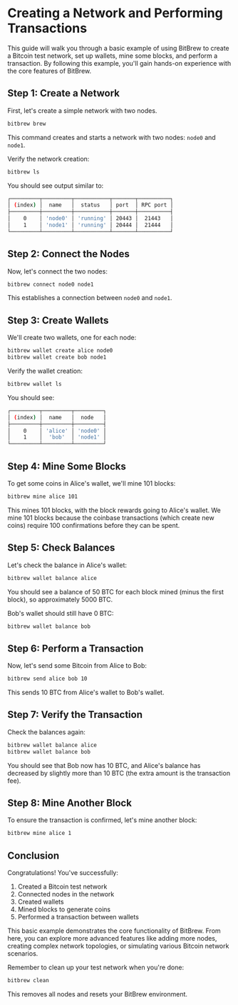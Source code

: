 # Creating a Network and Performing Transactions

This guide will walk you through a basic example of using BitBrew to create a Bitcoin test network, set up wallets, mine some blocks, and perform a transaction. By following this example, you'll gain hands-on experience with the core features of BitBrew.

## Step 1: Create a Network

First, let's create a simple network with two nodes.

```bash
bitbrew brew
```

This command creates and starts a network with two nodes: `node0` and `node1`.

Verify the network creation:

```bash
bitbrew ls
```

You should see output similar to:

```bash
┌─────────┬─────────┬───────────┬───────┬──────────┐
│ (index) │  name   │  status   │ port  │ RPC port │
├─────────┼─────────┼───────────┼───────┼──────────┤
│    0    │ 'node0' │ 'running' │ 20443 │  21443   │
│    1    │ 'node1' │ 'running' │ 20444 │  21444   │
└─────────┴─────────┴───────────┴───────┴──────────┘
```

## Step 2: Connect the Nodes

Now, let's connect the two nodes:

```bash
bitbrew connect node0 node1
```

This establishes a connection between `node0` and `node1`.

## Step 3: Create Wallets

We'll create two wallets, one for each node:

```bash
bitbrew wallet create alice node0
bitbrew wallet create bob node1
```

Verify the wallet creation:

```bash
bitbrew wallet ls
```

You should see:

```bash
┌─────────┬─────────┬─────────┐
│ (index) │  name   │  node   │
├─────────┼─────────┼─────────┤
│    0    │ 'alice' │ 'node0' │
│    1    │  'bob'  │ 'node1' │
└─────────┴─────────┴─────────┘
```

## Step 4: Mine Some Blocks

To get some coins in Alice's wallet, we'll mine 101 blocks:

```bash
bitbrew mine alice 101
```

This mines 101 blocks, with the block rewards going to Alice's wallet. We mine 101 blocks because the coinbase transactions (which create new coins) require 100 confirmations before they can be spent.

## Step 5: Check Balances

Let's check the balance in Alice's wallet:

```bash
bitbrew wallet balance alice
```

You should see a balance of 50 BTC for each block mined (minus the first block), so approximately 5000 BTC.

Bob's wallet should still have 0 BTC:

```bash
bitbrew wallet balance bob
```

## Step 6: Perform a Transaction

Now, let's send some Bitcoin from Alice to Bob:

```bash
bitbrew send alice bob 10
```

This sends 10 BTC from Alice's wallet to Bob's wallet.

## Step 7: Verify the Transaction

Check the balances again:

```bash
bitbrew wallet balance alice
bitbrew wallet balance bob
```

You should see that Bob now has 10 BTC, and Alice's balance has decreased by slightly more than 10 BTC (the extra amount is the transaction fee).

## Step 8: Mine Another Block

To ensure the transaction is confirmed, let's mine another block:

```bash
bitbrew mine alice 1
```

## Conclusion

Congratulations! You've successfully:

1. Created a Bitcoin test network
2. Connected nodes in the network
3. Created wallets
4. Mined blocks to generate coins
5. Performed a transaction between wallets

This basic example demonstrates the core functionality of BitBrew. From here, you can explore more advanced features like adding more nodes, creating complex network topologies, or simulating various Bitcoin network scenarios.

Remember to clean up your test network when you're done:

```bash
bitbrew clean
```

This removes all nodes and resets your BitBrew environment.
